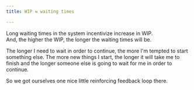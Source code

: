 ```yaml
---
title: WIP ⇆ waiting times

---
```


Long waiting times in the system incentivize increase in WIP.  
And, the higher the WIP, the longer the waiting times will be.

The longer I need to wait in order to continue, the more I'm tempted to start something else.
The more new things I start, the longer it will take me to finish and the longer someone else is going to wait for me in order to continue.

So we got ourselves one nice little reinforcing feedback loop there.
